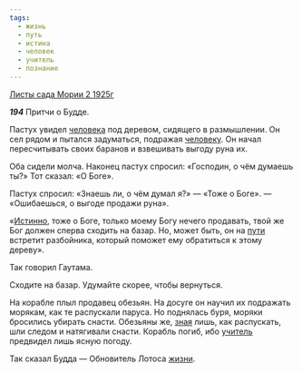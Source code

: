 ```yaml
---
tags:
  - жизнь
  - путь
  - истина
  - человек
  - учитель
  - познание
---
```


[Листы сада Мории 2 1925г](/agni/1925)

___194___
Притчи о Будде.   

Пастух увидел [человека](/tag/#человек) под деревом, сидящего в размышлении. Он сел рядом и пытался задуматься, подражая [человеку](/tag/#человек). Он начал пересчитывать своих баранов и взвешивать выгоду руна их.   

Оба сидели молча. Наконец пастух спросил: «Господин, о чём думаешь ты?» Тот сказал: «О Боге».   

Пастух спросил: «Знаешь ли, о чём думал я?» — «Тоже о Боге». — «Ошибаешься, о выгоде продажи руна».   

«[Истинно](/tag/#истина), тоже о Боге, только моему Богу нечего продавать, твой же Бог должен сперва сходить на базар. Но, может быть, он на [пути](/tag/#путь) встретит разбойника, который поможет ему обратиться к этому дереву».   

Так говорил Гаутама.   

Сходите на базар. Удумайте скорее, чтобы вернуться.   

На корабле плыл продавец обезьян. На досуге он научил их подражать морякам, как те распускали паруса. Но поднялась буря, моряки бросились убирать снасти. Обезьяны же, [зная](/tag/#познание) лишь, как распускать, шли следом и натягивали снасти. Корабль погиб, ибо [учитель](/tag/#учитель) предвидел лишь ясную погоду.   

Так сказал Будда — Обновитель Лотоса [жизни](/tag/#жизнь).   

